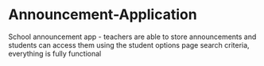 # Announcement-Application
School announcement app - teachers are able to store announcements and students can access them using the student options page search criteria, everything is fully functional
